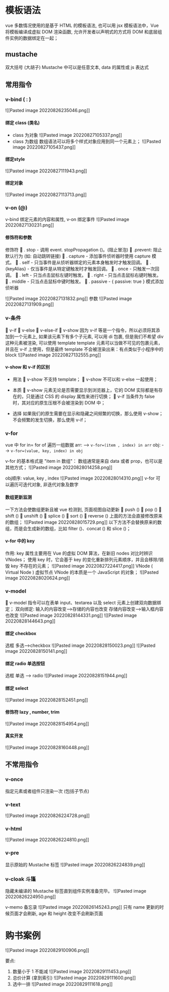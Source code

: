 # 模板语法
vue 多数情况使用的是基于 HTML 的模板语法, 也可以用 jsx
模板语法中，Vue 将模板编译成虚拟 DOM 渲染函数, 允许开发者以声明式的方式将 DOM 和底层组件实例的数据绑定在一起；

## mustache
双大括号 (大胡子)
Mustache 中可以是任意文本, data 的属性或 js 表达式

## 常用指令
### v-bind  ( : )
![[Pasted image 20220826235046.png]]

#### 绑定 class (类名)
- class 为对象
![[Pasted image 20220827105337.png]]
- class 为数组
数组语法可以将多个样式对象应用到同一个元素上；
![[Pasted image 20220827105437.png]]

#### 绑定style
![[Pasted image 20220827111943.png]]

#### 绑定对象
![[Pasted image 20220827113713.png]]

### v-on (@)
v-bind 绑定元素的内容和属性, v-on 绑定事件
![[Pasted image 20220827130231.png]]
#### 修饰符和参数
修饰符
 . stop - 调用 event. stopPropagation ()。(阻止冒泡)
 .prevent: 阻止默认行为 (如: 自动跳转链接)
 . capture - 添加事件侦听器时使用 capture 模式。 
 . self - 只当事件是从侦听器绑定的元素本身触发时才触发回调。 
 .{keyAlias} - 仅当事件是从特定键触发时才触发回调。 
 . once - 只触发一次回调。 
 . left - 只当点击鼠标左键时触发。 
 . right - 只当点击鼠标右键时触发。 
 . middle - 只当点击鼠标中键时触发。 
 . passive - { passive: true } 模式添加侦听器

![[Pasted image 20220827131832.png]]
参数
![[Pasted image 20220827131909.png]]

### v-条件
 v-if 
 v-else 
 v-else-if 
 v-show
因为 v-if 等是一个指令，所以必须将其添加到一个元素上, 如果该元素下有多个子元素, 可以用 di 包裹, 但是我们不希望 div 这种元素被渲染, 可以使用 template
template 元素可以当做不可见的包裹元素，并且在 v-if 上使用，但是最终 template 不会被渲染出来：有点类似于小程序中的 block
![[Pasted image 20220827132555.png]]
#### v-show 和 v-if 的区别
- 用法
 v-show 不支持 template； 
 v-show 不可以和 v-else 一起使用；
- 本质
 v-show 元素无论是否需要显示到浏览器上，它的 DOM 实际都是有存在的，只是通过 CSS 的 display 属性来进行切换； 
 v-if 当条件为 false 时，其对应的原生压根不会被渲染到 DOM 中；

- 选择
如果我们的原生需要在显示和隐藏之间频繁的切换，那么使用 v-show；不会频繁的发生切换，那么使用 v-if；

### v-for
vue 中 for in= for of   遍历一组数据
arr:  --> `v-for=(item , index) in arr`
obj: --> `v-for=(value, key, index) in obj`

v-for 的基本格式是 "item in 数组"：
数组通常是来自 data 或者 prop，也可以是其他方式；
![[Pasted image 20220828014258.png]]

obj顺序: value, key , index
![[Pasted image 20220828014310.png]]
v-for 可以遍历可迭代对象, 非迭代对象及数字

#### 数组更新监测
一下方法会使数组更新且被 vue 检测到, 页面视图自动更新
 push () 
 pop () 
 shift () 
 unshift () 
 splice () 
 sort () 
 reverse ()
上面的方法会直接修改原来的数组；
![[Pasted image 20220828015729.png]]
以下方法不会替换原来的数组，而是会生成新的数组，比如 filter ()、concat () 和 slice ()；

#### v-for 中的 key
作用:
key 属性主要用在 Vue 的虚拟 DOM 算法，在新旧 nodes 对比时辨识 VNodes；
使用 key 时，它会基于 key 的变化重新排列元素顺序，并且会移除/销毁 key 不存在的元素；
![[Pasted image 20220827224417.png]]
VNode ( Virtual Node ) 虚拟节点
VNode 的本质是一个 JavaScript 的对象；
![[Pasted image 20220828020624.png]]

### v-model
 v-model 指令可以在表单 input、textarea 以及 select 元素上创建双向数据绑定；
双向绑定: 输入的内容改变-->存储的内容也改变
		 存储内容改变-->输入框内容也改变
![[Pasted image 20220828144331.png]]
![[Pasted image 20220828144643.png]]
#### 绑定 checkbox 
选框 多选-->checkbox
![[Pasted image 20220828150023.png]]
![[Pasted image 20220828150141.png]]
#### 绑定 radio 单选按钮
选框 单选 --> radio 
![[Pasted image 20220828151944.png]]
#### 绑定 select
![[Pasted image 20220828152451.png]]
#### 修饰符 lazy , number, trim
![[Pasted image 20220828154954.png]]
#### 真实开发
![[Pasted image 20220828160448.png]]

## 不常用指令
### v-once
指定元素或者组件只渲染一次 (包括子节点)
### v-text
![[Pasted image 20220826224728.png]]

### v-html
![[Pasted image 20220826224810.png]]

### v-pre
显示原始的 Mustache 标签
![[Pasted image 20220826224839.png]]

### v-cloak 斗篷
隐藏未编译的 Mustache 标签直到组件实例准备完毕。
![[Pasted image 20220826224950.png]]

v-memo  备忘录
![[Pasted image 20220826145243.png]]
只有 name 更新的时候页面才会刷新, age 和 height 改变不会刷新页面




# 购书案例
![[Pasted image 20220829100906.png]]

要点:
1. 数量小于 1 不能减 ![[Pasted image 20220829111453.png]]
2. 总价计算 (拿到索引) ![[Pasted image 20220829111600.png]]
3. 选中一排 ![[Pasted image 20220829111618.png]]